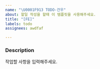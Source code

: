 ```yaml
---
name: "\U0001F913 TODO-건우"
about: 할일 작성을 할때 이 템플릿을 사용해주세요.
title: "[FE]"
labels: todo
assignees: awdfaf

---
```


### Description
작업할 사항을 입력해주세요.
